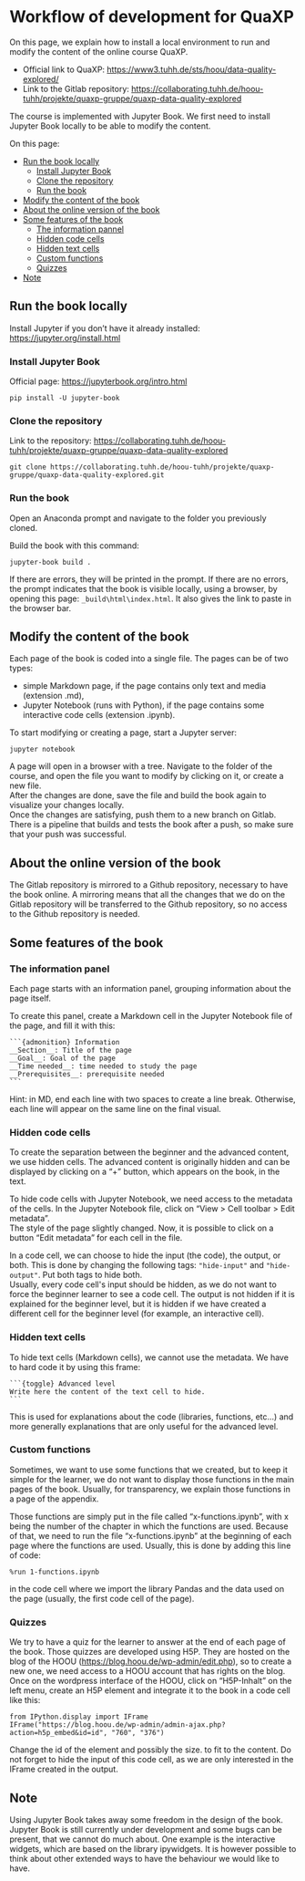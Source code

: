 # Workflow of development for QuaXP

On this page, we explain how to install a local environment to run and modify the content of the
online course QuaXP.

- Official link to QuaXP: https://www3.tuhh.de/sts/hoou/data-quality-explored/
- Link to the Gitlab repository: https://collaborating.tuhh.de/hoou-tuhh/projekte/quaxp-gruppe/quaxp-data-quality-explored

The course is implemented with Jupyter Book. We first need to install Jupyter Book locally to be able to modify the content.

On this page:

* [Run the book locally](#t0)
    * [Install Jupyter Book](#t01)
    * [Clone the repository](#t02)
    * [Run the book](#t03)
* [Modify the content of the book](#t1)
* [About the online version of the book](#t2)
* [Some features of the book](#t3)
    * [The information pannel](#t31)
    * [Hidden code cells](#t32)
    * [Hidden text cells](#t33)
    * [Custom functions](#t34)
    * [Quizzes](#t35)
* [Note](#t4)

## Run the book locally <a class="anchor" id="t0"></a>

Install Jupyter if you don’t have it already installed: https://jupyter.org/install.html

### Install Jupyter Book <a class="anchor" id="t01"></a>

Official page: https://jupyterbook.org/intro.html

``pip install -U jupyter-book``

### Clone the repository <a class="anchor" id="t02"></a>

Link to the repository: https://collaborating.tuhh.de/hoou-tuhh/projekte/quaxp-gruppe/quaxp-data-quality-explored

``git clone
https://collaborating.tuhh.de/hoou-tuhh/projekte/quaxp-gruppe/quaxp-data-quality-explored.git``

### Run the book <a class="anchor" id="t03"></a>

Open an Anaconda prompt and navigate to the folder you previously cloned.

Build the book with this command:

``jupyter-book build .``

If there are errors, they will be printed in the prompt. If there are no errors, the prompt indicates that the book is visible locally, using a browser, by opening this page: ``_build\html\index.html``. It also gives the link to paste in the browser bar.

## Modify the content of the book <a class="anchor" id="t1"></a>

Each page of the book is coded into a single file. The pages can be of two types:
- simple Markdown page, if the page contains only text and media (extension .md),
- Jupyter Notebook (runs with Python), if the page contains some interactive code cells (extension .ipynb).

To start modifying or creating a page, start a Jupyter server:

``jupyter notebook``

A page will open in a browser with a tree. Navigate to the folder of the course, and open the file you want to modify by clicking on it, or create a new file.  
After the changes are done, save the file and build the book again to visualize your changes locally.  
Once the changes are satisfying, push them to a new branch on Gitlab.  
There is a pipeline that builds and tests the book after a push, so make sure that your push was successful.

## About the online version of the book <a class="anchor" id="t2"></a>

The Gitlab repository is mirrored to a Github repository, necessary to have the book online. A mirroring means that all the changes that we do on the Gitlab repository will be transferred to the Github repository, so no access to the Github repository is needed.

## Some features of the book <a class="anchor" id="t3"></a>

### The information panel <a class="anchor" id="t31"></a>

Each page starts with an information panel, grouping information about the page itself.

To create this panel, create a Markdown cell in the Jupyter Notebook file of the page, and fill it
with this:

    ```{admonition} Information  
    __Section__: Title of the page  
    __Goal__: Goal of the page  
    __Time needed__: time needed to study the page  
    __Prerequisites__: prerequisite needed  
    ```


Hint: in MD, end each line with two spaces to create a line break. Otherwise, each line will appear on the same line on the final visual.

### Hidden code cells <a class="anchor" id="t32"></a>

To create the separation between the beginner and the advanced content, we use hidden cells. The advanced content is originally hidden and can be displayed by clicking on a “+” button, which appears on the book, in the text.

To hide code cells with Jupyter Notebook, we need access to the metadata of the cells. In the Jupyter Notebook file, click on “View > Cell toolbar > Edit metadata”.  
The style of the page slightly changed. Now, it is possible to click on a button “Edit metadata” for each cell in the file.

In a code cell, we can choose to hide the input (the code), the output, or both. This is done by changing the following tags: ``"hide-input"`` and ``"hide-output"``. Put both tags to hide both.  
Usually, every code cell's input should be hidden, as we do not want to force the beginner learner to see a code cell. The output is not hidden if it is explained for the beginner level, but it is hidden if we have created a different cell for the beginner level (for example, an interactive cell).

### Hidden text cells <a class="anchor" id="t33"></a>

To hide text cells (Markdown cells), we cannot use the metadata. We have to hard code it by using this frame:

    ```{toggle} Advanced level
    Write here the content of the text cell to hide.
    ```

This is used for explanations about the code (libraries, functions, etc...) and more generally explanations that are only useful for the advanced level.

### Custom functions <a class="anchor" id="t34"></a>

Sometimes, we want to use some functions that we created, but to keep it simple for the learner, we do not want to display those functions in the main pages of the book. Usually, for transparency, we explain those functions in a page of the appendix.

Those functions are simply put in the file called “x-functions.ipynb”, with x being the number of the chapter in which the functions are used.
Because of that, we need to run the file “x-functions.ipynb” at the beginning of each page where the functions are used. Usually, this is done by adding this line of code:

``%run 1-functions.ipynb``

in the code cell where we import the library Pandas and the data used on the page (usually, the first code cell of the page).

### Quizzes <a class="anchor" id="t35"></a>

We try to have a quiz for the learner to answer at the end of each page of the book. Those quizzes are developed using H5P. They are hosted on the blog of the HOOU (https://blog.hoou.de/wp-admin/edit.php), so to create a new one, we need access to a HOOU account that has rights on the blog. Once on the wordpress interface of the HOOU, click on “H5P-Inhalt” on the left menu, create an H5P element and integrate it to the book in a code cell like this:

    from IPython.display import IFrame
    IFrame("https://blog.hoou.de/wp-admin/admin-ajax.php?action=h5p_embed&id=id", "760", "376")

Change the id of the element and possibly the size. to fit to the content. Do not forget to hide the input of this code cell, as we are only interested in the IFrame created in the output.

## Note <a class="anchor" id="t4"></a>

Using Jupyter Book takes away some freedom in the design of the book. Jupyter Book is still currently under development and some bugs can be present, that we cannot do much about. One example is the interactive widgets, which are based on the library ipywidgets.
It is however possible to think about other extended ways to have the behaviour we would like to have.